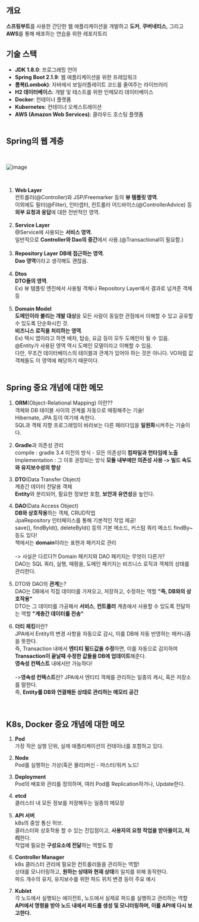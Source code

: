 ## 개요

**스프링부트**를 사용한 간단한 웹 애플리케이션을 개발하고 
**도커**, **쿠버네티스**, 그리고 **AWS**를 통해 배포하는 연습을 위한 레포지토리
<br/>
## 기술 스택
- **JDK 1.8.0**: 프로그래밍 언어
- **Spring Boot 2.1.9**: 웹 애플리케이션을 위한 프레임워크
- **롬복(Lombok)**: 자바에서 보일러플레이트 코드를 줄여주는 라이브러리
- **H2 데이터베이스**: 개발 및 테스트를 위한 인메모리 데이터베이스
- **Docker**: 컨테이너 플랫폼
- **Kubernetes**: 컨테이너 오케스트레이션
- **AWS (Amazon Web Services)**: 클라우드 호스팅 플랫폼
<br/><br/>
## Spring의 웹 계층

<br/>

![image](https://github.com/user-attachments/assets/b57d26b2-f7da-4499-8b01-cfcce2f63efd)

<br/>

1. **Web Layer**<br/>
   컨트롤러(@Controller)와 JSP/Freemarker 등의 **뷰 템플릿 영역**.<br/>
   이외에도 필터(@Filter), 인터셉터, 컨트롤러 어드바이스(@ControllerAdvice) 등 **외부 요청과 응답**에 대한 전반적인 영역.<br/><br/>
2. **Service Layer**<br/>
   @Service에 사용되는 **서비스 영역**.<br/>
   일반적으로 **Controller와 Dao의 중간**에서 사용.(@Transactional이 필요함.)<br/><br/>
3. **Repository Layer**
   **DB에 접근하는 영역**.<br/>
   **Dao 영역**이라고 생각해도 괜찮음.<br/><br/>
4. **Dtos**<br/>
   **DTO들의 영역**.<br/>
   Ex) 뷰 템플릿 엔진에서 사용될 객체나 Repository Layer에서 결과로 넘겨준 객체 등<br/><br/>
5. **Domain Model**<br/>
   **도메인이라 불리는 개발 대상**을 모든 사람이 동일한 관점에서 이해할 수 있고 공유할 수 있도록 단순화시킨 것.<br/>
   **비즈니스 로직을 처리하는 영역**.<br/>
   Ex) 택시 앱이라고 하면 배차, 탑승, 요금 등이 모두 도메인이 될 수 있음.<br/>
   @Entity가 사용된 영역 역시 도메인 모델이라고 이해할 수 있음.<br/>
   다만, 무조건 데이터베이스의 테이블과 관계가 있어야 하는 것은 아니다. VO처럼 값 객체들도 이 영역에 해당하기 때문이다.<br/><br/>


## Spring 중요 개념에 대한 메모
1. **ORM**(Object-Relational Mapping) 이란??<br/>
   객체와 DB 테이블 사이의 관계를 자동으로 매핑해주는 기술!<br/>
   Hibernate, JPA 등이 여기에 속한다.<br/>
   SQL과 객체 지향 프로그래밍이 바라보는 다른 패러다임을 **일원화**시켜주는 기술이다.<br/>
   
2. **Gradle**과 의존성 관리<br/>
   compile : gradle 3.4 이전의 방식 - 모든 의존성이 **컴파일과 런타임에 노출**<br/>
   Implementation : 그 이후 권장되는 방식 **모듈 내부에만 의존성 사용 -> 빌드 속도와 유지보수성의 향상**<br/>

3. **DTO**(Data Transfer Object)<br/>
   계층간 데이터 전달용 객체<br/>
   **Entity**와 분리되어, 필요한 정보만 포함, **보안과 유연성**을 높인다.<br/>

4. **DAO**(Data Access Object)<br/>
   **DB와 상호작용**하는 객체, CRUD작업<br/>
   JpaRepository 인터페이스를 통해 기본적인 작업 제공!<br/>
   save(), findById(), deleteById() 등의 기본 메소드, 커스텀 쿼리 메소드 findBy~ 등도 있다!<br/>
   책에서는 **domain**이라는 표현과 패키지로 관리<br/><br/>
   -> 사실은 다르다?!
   Domain 패키지와 DAO 패키지는 무엇이 다른가?<br/>
   DAO는 SQL 쿼리, 실행, 매핑을, 도메인 패키지는 비즈니스 로직과 객체의 상태를 관리한다.<br/>

5. DTO와 DAO의 **관계**는?<br/>
   DAO는 DB에서 직접 데이터를 가져오고, 저장하고, 수정하는 역할 **"즉, DB와의 상호작용"**<br/>
   DTO는 그 데이터를 가공해서 **서비스**, **컨트롤러** 계층에서 사용할 수 있도록 전달하는 역할 **"계층간 데이터를 전송"**<br/>

6. **더티 체킹**이란?<br/>
   JPA에서 Entity의 변경 사항을 자동으로 감시, 이를 DB에 자동 반영하는 메커니즘을 뜻한다.<br/>
   즉, Transaction 내에서 **엔티티 필드값을 수정**하면, 이를 자동으로 감지하여 **Transaction이 끝날때 수정한 값들을 DB에 업데이트**해준다.<br/>
   **영속성 컨텍스트** 내에서만 가능하다!<br/><br/>
   ->**영속성 컨텍스트**란? JPA에서 엔티티 객체를 관리하는 일종의 캐시, 혹은 저장소를 말한다.<br/>
   즉, **Entity를 DB와 연결해둔 상태로 관리하는 메모리 공간**<br/>
<br/>

## K8s, Docker 중요 개념에 대한 메모
1. **Pod**<br/>
   가장 작은 실행 단위, 실제 애플리케이션의 컨테이너를 포함하고 있다.<br/>

2. **Node**<br/>
   Pod를 실행하는 가상(혹은 물리)머신 - 마스터/워커 노드!<br/>

3. **Deployment**<br/>
   Pod의 배포와 관리를 정의하며, 여러 Pod를 Replication하거나, Update한다.<br/>

4. **etcd**<br/>
   클러스터 내 모든 정보를 저장해두는 일종의 메모장<br/>

5. **API 서버**<br/>
   k8s의 중앙 통신 허브.<br/>
   클러스터와 상호작용 할 수 있는 진입점이고, **사용자의 요청 작업을 받아들이고, 처리**한다.<br/>
   작업에 필요한 **구성요소에 전달**하는 역할도 함<br/>

6. **Controller Manager**<br/>
   k8s 클러스터 관리에 필요한 컨트롤러들을 관리하는 역할!<br/>
   상태를 모니터링하고, **원하는 상태와 현재 상태**의 일치를 위해 동작한다.<br/>
   파드 개수의 유지, 유지보수를 위한 파드 위치 변경 등이 주요 예시<br/>

7. **Kublet**<br/>
   각 노드에서 실행되는 에이전트, 노드에서 실제로 파드를 실행하고 관리하는 역할<br/>
   **API에서 명령을 받아 노드 내에서 파드를 생성 및 모니터링하며, 이를 API에 다시 보고한다.**<br/>
